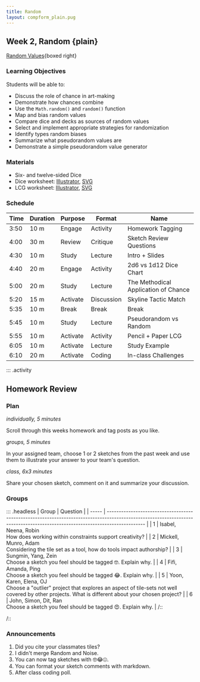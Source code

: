 ```yaml
---
title: Random
layout: compform_plain.pug
---
```


## Week 2, Random {plain}

[Random Values](../random/index.html){boxed right}

### Learning Objectives

Students will be able to:

- Discuss the role of chance in art-making
- Demonstrate how chances combine
- Use the `Math.random()` and `random()` function
- Map and bias random values
- Compare dice and decks as sources of random values
- Select and implement appropriate strategies for randomization
- Identify types random biases
- Summarize what pseudorandom values are
- Demonstrate a simple pseudorandom value generator

### Materials

- Six- and twelve-sided Dice
- Dice worksheet: [Illustrator](../handouts/dice_chart.ai), [SVG](../handouts/dice_chart.svg)
- LCG worksheet: [Illustrator](../handouts/lcg_random.ai), [SVG](../handouts/lcg_random.svg)

### Schedule

| Time | Duration | Purpose  | Format     | Name                                 |
| ---- | -------- | -------- | ---------- | ------------------------------------ |
| 3:50 | 10 m     | Engage   | Activity   | Homework Tagging                     |
| 4:00 | 30 m     | Review   | Critique   | Sketch Review Questions              |
| 4:30 | 10 m     | Study    | Lecture    | Intro + Slides                       |
| 4:40 | 20 m     | Engage   | Activity   | 2d6 vs 1d12 Dice Chart               |
| 5:00 | 20 m     | Study    | Lecture    | The Methodical Application of Chance |
| 5:20 | 15 m     | Activate | Discussion | Skyline Tactic Match                 |
| 5:35 | 10 m     | Break    | Break      | Break                                |
| 5:45 | 10 m     | Study    | Lecture    | Pseudorandom vs Random               |
| 5:55 | 10 m     | Activate | Activity   | Pencil + Paper LCG                   |
| 6:05 | 10 m     | Activate | Lecture    | Study Example                        |
| 6:10 | 20 m     | Activate | Coding     | In-class Challenges                  |

::: .activity

## Homework Review

### Plan

_individually, 5 minutes_

Scroll through this weeks homework and tag posts as you like.

_groups, 5 minutes_

In your assigned team, choose 1 or 2 sketches from the past week and use them to illustrate your answer to your team's question.

_class, 6x3 minutes_

Share your chosen sketch, comment on it and summarize your discussion.

### Groups

::: .headless
| Group | Question |
| ----- | ---------------------------------------------------------------------------------------------------------------------------------------------------------------------------- |
| 1 | Isabel, Neena, Robin <br/>How does working within constraints support creativity? |
| 2 | Mickell, Munro, Adam <br/>Considering the tile set as a tool, how do tools impact authorship? |
| 3 | Sungmin, Yang, Zein <br/>Choose a sketch you feel should be tagged 🤓. Explain why. |
| 4 | Fifi, Amanda, Ping <br/>Choose a sketch you feel should be tagged 😂. Explain why. |
| 5 | Yoon, Karen, Elena, OJ <br/>Choose a "outlier" project that explores an aspect of tile-sets not well covered by other projects. What is different about your chosen project? |
| 6 | John, Simon, Dit, Ran <br/>Choose a sketch you feel should be tagged 😍. Explain why. |
/::

/::

### Announcements

1. Did you cite your classmates tiles?
2. I didn't merge Random and Noise.
3. You can now tag sketches with 🤓😂😍.
4. You can format your sketch comments with markdown.
5. After class coding poll.

<style> 
    .headless thead {
        display: none;
    }
</style>
